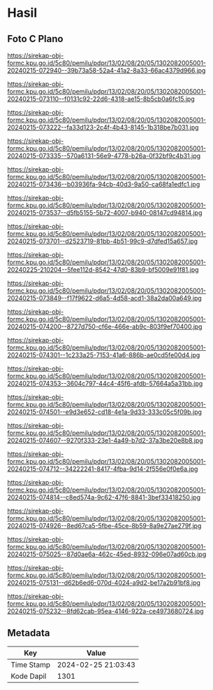 # Hasil

## Foto C Plano

https://sirekap-obj-formc.kpu.go.id/5c80/pemilu/pdpr/13/02/08/20/05/1302082005001-20240215-072940--39b73a58-52a4-41a2-8a33-66ac4379d966.jpg

https://sirekap-obj-formc.kpu.go.id/5c80/pemilu/pdpr/13/02/08/20/05/1302082005001-20240215-073110--f0131c92-22d6-4318-ae15-8b5cb0a6fc15.jpg

https://sirekap-obj-formc.kpu.go.id/5c80/pemilu/pdpr/13/02/08/20/05/1302082005001-20240215-073222--fa33d123-2c4f-4b43-8145-1b318be7b031.jpg

https://sirekap-obj-formc.kpu.go.id/5c80/pemilu/pdpr/13/02/08/20/05/1302082005001-20240215-073335--570a6131-56e9-4778-b26a-0f32bf9c4b31.jpg

https://sirekap-obj-formc.kpu.go.id/5c80/pemilu/pdpr/13/02/08/20/05/1302082005001-20240215-073436--b03936fa-94cb-40d3-9a50-ca68fa1edfc1.jpg

https://sirekap-obj-formc.kpu.go.id/5c80/pemilu/pdpr/13/02/08/20/05/1302082005001-20240215-073537--d5fb5155-5b72-4007-b940-08147cd94814.jpg

https://sirekap-obj-formc.kpu.go.id/5c80/pemilu/pdpr/13/02/08/20/05/1302082005001-20240215-073701--d2523719-81bb-4b51-99c9-d7dfed15a657.jpg

https://sirekap-obj-formc.kpu.go.id/5c80/pemilu/pdpr/13/02/08/20/05/1302082005001-20240225-210204--5fee112d-8542-47d0-83b9-bf5009e91f81.jpg

https://sirekap-obj-formc.kpu.go.id/5c80/pemilu/pdpr/13/02/08/20/05/1302082005001-20240215-073849--f17f9622-d6a5-4d58-acd1-38a2da00a649.jpg

https://sirekap-obj-formc.kpu.go.id/5c80/pemilu/pdpr/13/02/08/20/05/1302082005001-20240215-074200--8727d750-cf6e-466e-ab9c-803f9ef70400.jpg

https://sirekap-obj-formc.kpu.go.id/5c80/pemilu/pdpr/13/02/08/20/05/1302082005001-20240215-074301--1c233a25-7153-41a6-886b-ae0cd5fe00d4.jpg

https://sirekap-obj-formc.kpu.go.id/5c80/pemilu/pdpr/13/02/08/20/05/1302082005001-20240215-074353--3604c797-44c4-45f6-afdb-57664a5a31bb.jpg

https://sirekap-obj-formc.kpu.go.id/5c80/pemilu/pdpr/13/02/08/20/05/1302082005001-20240215-074501--e9d3e652-cd18-4e1a-9d33-333c05c5f09b.jpg

https://sirekap-obj-formc.kpu.go.id/5c80/pemilu/pdpr/13/02/08/20/05/1302082005001-20240215-074607--9270f333-23e1-4a49-b7d2-37a3be20e8b8.jpg

https://sirekap-obj-formc.kpu.go.id/5c80/pemilu/pdpr/13/02/08/20/05/1302082005001-20240215-074712--34222241-8417-4fba-9d14-2f556e0f0e6a.jpg

https://sirekap-obj-formc.kpu.go.id/5c80/pemilu/pdpr/13/02/08/20/05/1302082005001-20240215-074814--c8ed574a-9c62-47f6-8841-3bef33418250.jpg

https://sirekap-obj-formc.kpu.go.id/5c80/pemilu/pdpr/13/02/08/20/05/1302082005001-20240215-074926--8ed67ca5-5fbe-45ce-8b59-8a9e27ae279f.jpg

https://sirekap-obj-formc.kpu.go.id/5c80/pemilu/pdpr/13/02/08/20/05/1302082005001-20240215-075025--87d0ae6a-462c-45ed-8932-096e07ad60cb.jpg

https://sirekap-obj-formc.kpu.go.id/5c80/pemilu/pdpr/13/02/08/20/05/1302082005001-20240215-075131--d62b6ed6-070d-4024-a9d2-be17a2b91bf8.jpg

https://sirekap-obj-formc.kpu.go.id/5c80/pemilu/pdpr/13/02/08/20/05/1302082005001-20240215-075232--8fd62cab-95ea-4146-922a-ce4973680724.jpg


## Metadata

| Key        | Value               |
| ---------- | ------------------- |
| Time Stamp | 2024-02-25 21:03:43 |
| Kode Dapil | 1301                |



